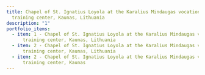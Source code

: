 ```yaml
---
title: Chapel of St. Ignatius Loyola at the Karalius Mindaugas vocational
  training center, Kaunas, Lithuania
description: "1"
portfolio_items:
  - item: 1 - Chapel of St. Ignatius Loyola at the Karalius Mindaugas vocational
      training center, Kaunas, Lithuania
  - item: 2 - Chapel of St. Ignatius Loyola at the Karalius Mindaugas vocational
      training center, Kaunas, Lithuania
  - item: 2 - Chapel of St. Ignatius Loyola at the Karalius Mindaugas vocational
      training center, Kaunas
---
```

